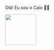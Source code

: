 Olá! Eu sou o Caio 🫶🏻

<div>
  <a href="https://github.com/CaioK367">
  <img height="100em" src= "https://github-readme-stats.vercel.app/api?username=CaioK367&show_icons=true&theme=dark&include_all_commits=true"/>
</div>
